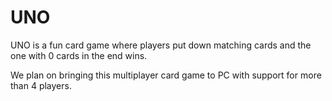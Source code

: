 # UNO
UNO is a fun card game where players put down matching cards and the one with 0 cards in the end wins.

We plan on bringing this multiplayer card game to PC with support for more than 4 players.
